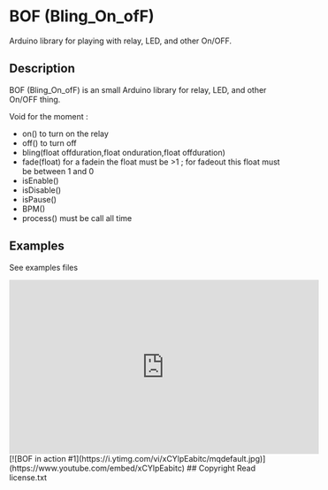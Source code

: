 # BOF (Bling_On_ofF)

Arduino library for playing with relay, LED, and other On/OFF.

## Description
BOF (Bling_On_ofF) is an small Arduino library for relay, LED, and other On/OFF thing. 

Void for the moment :
- on() to turn on the relay 
- off() to turn off
- bling(float offduration,float onduration,float offduration)  
- fade(float) for a fadein the float must be >1 ; for fadeout this float must be between 1 and 0 
- isEnable()
- isDisable()
- isPause()
- BPM() 
- process() must be call all time

## Examples
See examples files
<iframe width="560" height="315" src="https://www.youtube.com/embed/xCYlpEabitc" title="YouTube video player" frameborder="0" allow="accelerometer; autoplay; clipboard-write; encrypted-media; gyroscope; picture-in-picture" allowfullscreen></iframe>
[![BOF in action #1](https://i.ytimg.com/vi/xCYlpEabitc/mqdefault.jpg)](https://www.youtube.com/embed/xCYlpEabitc)
## Copyright
Read license.txt
